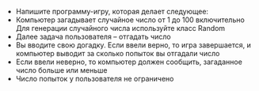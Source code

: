  - Напишите программу-игру, которая делает следующее:
 - Компьютер загадывает случайное число от 1 до 100
включительно  
Для генерации случайного числа используйте класс
Random
 - Далее задача пользователя – отгадать число
 - Вы вводите свою догадку. Если ввели верно, то игра
завершается, и компьютер выводит за сколько попыток вы
отгадали число
 - Если ввели неверно, то компьютер должен сообщить,
загаданное число больше или меньше
 - Число попыток у пользователя не ограничено
